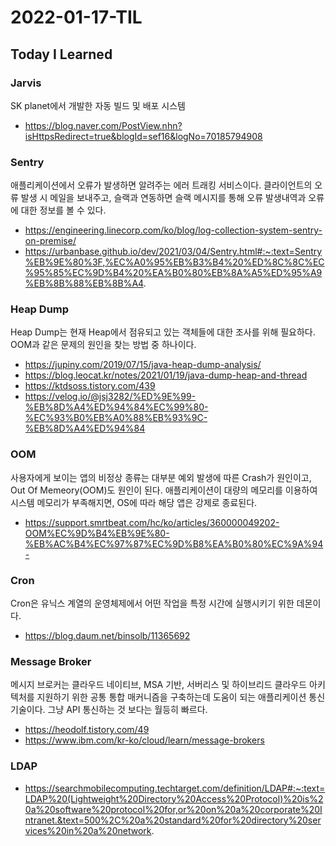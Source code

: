 # 2022-01-17-TIL

## Today I Learned

### Jarvis
SK planet에서 개발한 자동 빌드 및 배포 시스템

- https://blog.naver.com/PostView.nhn?isHttpsRedirect=true&blogId=sef16&logNo=70185794908

### Sentry
애플리케이션에서 오류가 발생하면 알려주는 에러 트래킹 서비스이다. 클라이언트의 오류 발생 시 메일을 보내주고, 슬랙과 연동하면 슬랙 메시지를 통해 오류 발생내역과 오류에 대한 정보를 볼 수 있다.

- https://engineering.linecorp.com/ko/blog/log-collection-system-sentry-on-premise/
- https://urbanbase.github.io/dev/2021/03/04/Sentry.html#:~:text=Sentry%EB%9E%80%3F,%EC%A0%95%EB%B3%B4%20%ED%8C%8C%EC%95%85%EC%9D%B4%20%EA%B0%80%EB%8A%A5%ED%95%A9%EB%8B%88%EB%8B%A4.

### Heap Dump
Heap Dump는 현재 Heap에서 점유되고 있는 객체들에 대한 조사를 위해 필요하다. OOM과 같은 문제의 원인을 찾는 방법 중 하나이다.

- https://jupiny.com/2019/07/15/java-heap-dump-analysis/
- https://blog.leocat.kr/notes/2021/01/19/java-dump-heap-and-thread
- https://ktdsoss.tistory.com/439
- https://velog.io/@jsj3282/%ED%9E%99-%EB%8D%A4%ED%94%84%EC%99%80-%EC%93%B0%EB%A0%88%EB%93%9C-%EB%8D%A4%ED%94%84

### OOM
사용자에게 보이는 앱의 비정상 종류는 대부분 예외 발생에 따른 Crash가 원인이고, Out Of Memeory(OOM)도 원인이 된다. 애플리케이션이 대량의 메모리를 이용하여 시스템 메모리가 부족해지면, OS에 따라 해당 앱은 강제로 종료된다.

- https://support.smrtbeat.com/hc/ko/articles/360000049202-OOM%EC%9D%B4%EB%9E%80-%EB%AC%B4%EC%97%87%EC%9D%B8%EA%B0%80%EC%9A%94-

### Cron
Cron은 유닉스 계열의 운영체제에서 어떤 작업을 특정 시간에 실행시키기 위한 데몬이다.

- https://blog.daum.net/binsolb/11365692

### Message Broker
메시지 브로커는 클라우드 네이티브, MSA 기반, 서버리스 및 하이브리드 클라우드 아키텍처를 지원하기 위한 공통 통합 매커니즘을 구축하는데 도움이 되는 애플리케이션 통신 기술이다. 그냥 API 통신하는 것 보다는 월등히 빠르다.

- https://heodolf.tistory.com/49
- https://www.ibm.com/kr-ko/cloud/learn/message-brokers

### LDAP

- https://searchmobilecomputing.techtarget.com/definition/LDAP#:~:text=LDAP%20(Lightweight%20Directory%20Access%20Protocol)%20is%20a%20software%20protocol%20for,or%20on%20a%20corporate%20Intranet.&text=500%2C%20a%20standard%20for%20directory%20services%20in%20a%20network.